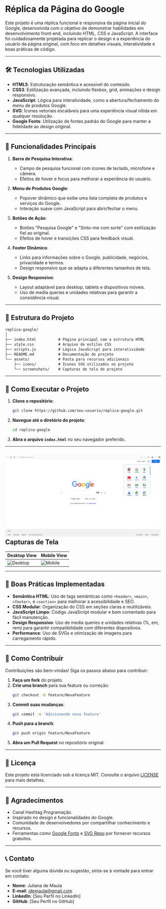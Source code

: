
# Réplica da Página do Google

Este projeto é uma réplica funcional e responsiva da página inicial do Google, desenvolvida com o objetivo de demonstrar habilidades em desenvolvimento front-end, incluindo HTML, CSS e JavaScript. A interface foi cuidadosamente projetada para replicar o design e a experiência do usuário da página original, com foco em detalhes visuais, interatividade e boas práticas de código.

---

## 🛠️ Tecnologias Utilizadas

- **HTML5**: Estruturação semântica e acessível do conteúdo.
- **CSS3**: Estilização avançada, incluindo flexbox, grid, animações e design responsivo.
- **JavaScript**: Lógica para interatividade, como a abertura/fechamento do menu de produtos Google.
- **SVG**: Ícones vetoriais escaláveis para uma experiência visual nítida em qualquer resolução.
- **Google Fonts**: Utilização de fontes padrão do Google para manter a fidelidade ao design original.

---

## 🎯 Funcionalidades Principais

1. **Barra de Pesquisa Interativa**:
   - Campo de pesquisa funcional com ícones de teclado, microfone e câmera.
   - Efeitos de hover e focus para melhorar a experiência do usuário.

2. **Menu de Produtos Google**:
   - Popover dinâmico que exibe uma lista completa de produtos e serviços do Google.
   - Interação suave com JavaScript para abrir/fechar o menu.

3. **Botões de Ação**:
   - Botões "Pesquisa Google" e "Sinto-me com sorte" com estilização fiel ao original.
   - Efeitos de hover e transições CSS para feedback visual.

4. **Footer Dinâmico**:
   - Links para informações sobre o Google, publicidade, negócios, privacidade e termos.
   - Design responsivo que se adapta a diferentes tamanhos de tela.

5. **Design Responsivo**:
   - Layout adaptável para desktop, tablets e dispositivos móveis.
   - Uso de media queries e unidades relativas para garantir a consistência visual.

---

## 📂 Estrutura do Projeto

```
replica-google/
│
├── index.html          # Página principal com a estrutura HTML
├── style.css           # Arquivo de estilos CSS
├── scripts.js          # Lógica JavaScript para interatividade
├── README.md           # Documentação do projeto
└── assets/             # Pasta para recursos adicionais
    ├── icons/          # Ícones SVG utilizados no projeto
    └── screenshots/    # Capturas de tela do projeto
```

---

## 🚀 Como Executar o Projeto

1. **Clone o repositório**:
   ```bash
   git clone https://github.com/seu-usuario/replica-google.git
   ```

2. **Navegue até o diretório do projeto**:
   ```bash
   cd replica-google
   ```

3. **Abra o arquivo `index.html`** no seu navegador preferido.

---

## ![alt text](<Captura de tela 2025-03-16 191812.png>)Capturas de Tela

| Desktop View | Mobile View |
|--------------|-------------|
| ![Desktop](assets/screenshots/desktop.png) | ![Mobile](assets/screenshots/mobile.png) |

---

## 📝 Boas Práticas Implementadas

- **Semântica HTML**: Uso de tags semânticas como `<header>`, `<main>`, `<footer>`, e `<section>` para melhorar a acessibilidade e SEO.
- **CSS Modular**: Organização do CSS em seções claras e reutilizáveis.
- **JavaScript Limpo**: Código JavaScript modular e bem comentado para fácil manutenção.
- **Design Responsivo**: Uso de media queries e unidades relativas (%, em, rem) para garantir compatibilidade com diferentes dispositivos.
- **Performance**: Uso de SVGs e otimização de imagens para carregamento rápido.

---

## 🤝 Como Contribuir

Contribuições são bem-vindas! Siga os passos abaixo para contribuir:

1. **Faça um fork** do projeto.
2. **Crie uma branch** para sua feature ou correção:
   ```bash
   git checkout -b feature/NovaFeature
   ```
3. **Commit suas mudanças**:
   ```bash
   git commit -m 'Adicionando nova feature'
   ```
4. **Push para a branch**:
   ```bash
   git push origin feature/NovaFeature
   ```
5. **Abra um Pull Request** no repositório original.

---

## 📜 Licença

Este projeto está licenciado sob a licença MIT. Consulte o arquivo [LICENSE](LICENSE) para mais detalhes.

---

## 🙌 Agradecimentos

- Canal Hashtag Programação.
- Inspirado no design e funcionalidades do Google.
- Comunidade de desenvolvedores por compartilhar conhecimento e recursos.
- Ferramentas como [Google Fonts](https://fonts.google.com/) e [SVG Repo](https://www.svgrepo.com/) por fornecer recursos gratuitos.

---

## 📞 Contato

Se você tiver alguma dúvida ou sugestão, sinta-se à vontade para entrar em contato:

- **Nome**: Juliana de Maula
- **E-mail**: jdemaula@gmail.com
- **LinkedIn**: [Seu Perfil no LinkedIn]
- **GitHub**: [Seu Perfil no GitHub]

